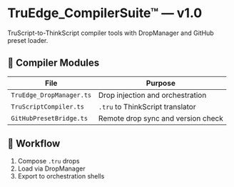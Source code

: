 # TruEdge_CompilerSuite™ — v1.0

TruScript-to-ThinkScript compiler tools with DropManager and GitHub preset loader.

## 🔧 Compiler Modules
| File | Purpose |
|------|---------|
| `TruEdge_DropManager.ts` | Drop injection and orchestration |
| `TruScriptCompiler.ts` | `.tru` to ThinkScript translator |
| `GitHubPresetBridge.ts` | Remote drop sync and version check |

## 🧩 Workflow
1. Compose `.tru` drops
2. Load via DropManager
3. Export to orchestration shells
